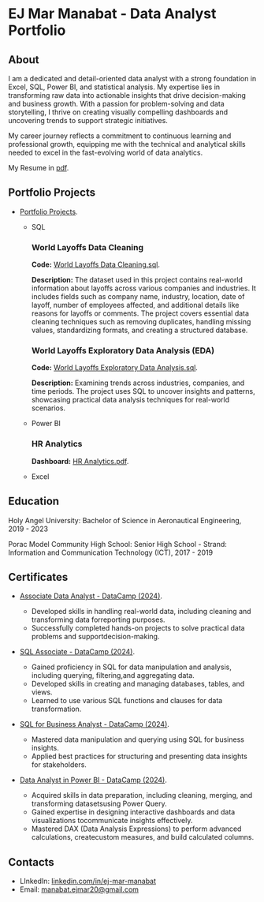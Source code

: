 # EJ Mar Manabat - Data Analyst Portfolio

## About 

I am a dedicated and detail-oriented data analyst with a strong foundation in Excel, SQL, Power BI, and statistical analysis. My expertise lies in transforming raw data into actionable insights that drive decision-making and business growth. With a passion for problem-solving and data storytelling, I thrive on creating visually compelling dashboards and uncovering trends to support strategic initiatives.

My career journey reflects a commitment to continuous learning and professional growth, equipping me with the technical and analytical skills needed to excel in the fast-evolving world of data analytics.

My Resume in [pdf](https://github.com/ejymnbt/EJ-Mar-Manabat---Data-Analyst-Portfolio/blob/main/Manabat%2C%20EJ%20Mar%20-%20Resume.pdf).

## Portfolio Projects
- [Portfolio Projects](https://github.com/ejymnbt/Portfolio-Projects?tab=readme-ov-file#portfolio-projects).
  - SQL
    ### World Layoffs Data Cleaning
    **Code:** [World Layoffs Data Cleaning.sql](https://github.com/ejymnbt/Portfolio-Projects/blob/main/World%20Layoffs%20Data%20Cleaning.sql).
    
    **Description:** The dataset used in this project contains real-world information about layoffs across various companies and industries. It includes fields such as company name, industry, location, date of layoff, number of employees affected, and additional details like reasons for layoffs or comments. The project covers essential data cleaning techniques such as removing duplicates, handling missing values, standardizing formats, and creating a structured database.

    ### World Layoffs Exploratory Data Analysis (EDA)
    **Code:** [World Layoffs Exploratory Data Analysis.sql](https://github.com/ejymnbt/Portfolio-Projects/blob/main/World%20Layoffs%20Exploratory%20Data%20Analysis.sql).

    **Description:** Examining trends across industries, companies, and time periods. The project uses SQL to uncover insights and patterns, showcasing practical data analysis techniques for real-world scenarios.

  - Power BI
    ### HR Analytics
    **Dashboard:** [HR Analytics.pdf](https://github.com/ejymnbt/Portfolio-Projects/blob/main/HR%20Analytics.pdf).
    
  - Excel

## Education
Holy Angel University:
Bachelor of Science in Aeronautical Engineering,
2019 - 2023

Porac Model Community High School:
Senior High School - Strand: Information and Communication Technology (ICT),
2017 - 2019

## Certificates
- [Associate Data Analyst - DataCamp (2024)](https://github.com/ejymnbt/Portfolio-Projects/blob/main/DAA0014953364438.pdf).
  - Developed skills in handling real-world data, including cleaning and transforming data forreporting purposes.
  - Successfully completed hands-on projects to solve practical data problems and supportdecision-making.
    
- [SQL Associate - DataCamp (2024)](https://github.com/ejymnbt/Portfolio-Projects/blob/main/SQA0017793629298.pdf).
  - Gained proficiency in SQL for data manipulation and analysis, including querying, filtering,and aggregating data.
  - Developed skills in creating and managing databases, tables, and views.
  - Learned to use various SQL functions and clauses for data transformation.
    
- [SQL for Business Analyst - DataCamp (2024)](https://github.com/ejymnbt/Portfolio-Projects/blob/main/SQL%20for%20Business%20Analysts.pdf).
  - Mastered data manipulation and querying using SQL for business insights.
  - Applied best practices for structuring and presenting data insights for stakeholders.
    
- [Data Analyst in Power BI - DataCamp (2024)](https://github.com/ejymnbt/Portfolio-Projects/blob/main/Data%20Analyst%20in%20Power%20BI.pdf).
  - Acquired skills in data preparation, including cleaning, merging, and transforming datasetsusing Power Query.
  - Gained expertise in designing interactive dashboards and data visualizations tocommunicate insights effectively.
  - Mastered DAX (Data Analysis Expressions) to perform advanced calculations, createcustom measures, and build calculated columns.

## Contacts
- LInkedIn: [linkedin.com/in/ej-mar-manabat](www.linkedin.com/in/ej-mar-manabat)
- Email: manabat.ejmar20@gmail.com


